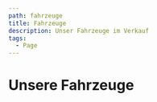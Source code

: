 ```yaml
---
path: fahrzeuge
title: Fahrzeuge
description: Unser Fahrzeuge im Verkauf
tags:
  - Page
---
```

# Unsere Fahrzeuge